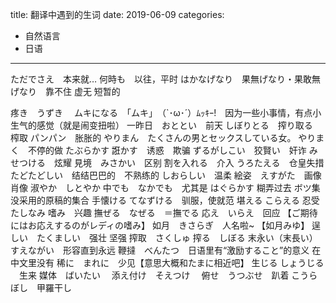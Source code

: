 title: 翻译中遇到的生词
date: 2019-06-09
categories:
- 自然语言
- 日语




---



ただでさえ　本来就…
何時も　以往，平时
はかなげなり　果無げなり・果敢無げなり　靠不住 虚无 短暂的

疼き　うずき　
ムキになる　「ムキ」　（`･ω･´）ﾑｯｷｰ!　因为一些小事情，有点小生气的感觉（就是闹变扭啦）
一昨日　おととい　前天
しぼりとる　搾り取る　榨取
パンパン　胀胀的
やりまん　たくさんの男とセックスしている女。
やりまく　不停的做
たぶらかす 誑かす　诱惑　欺骗
ずるがしこい　狡賢い　奸诈
みせつける　炫耀
見境　みさかい　区别
割を入れる　介入
うろたえる　仓皇失措
たどたどしい　结结巴巴的　不熟练的
しおらしい　温柔
絵姿　えすがた　画像 肖像
淑やか　しとやか
中でも　なかでも　尤其是
はぐらかす 糊弄过去
ボツ集　没采用的原稿的集合
手懐ける てなずける　驯服，使就范
堪える こらえる 忍受
たしなみ 嗜み　兴趣
撫ぜる　なぜる　＝撫でる
応え　いらえ　回应 【ご期待にはお応えするのがレディの嗜み】
如月　きさらぎ　人名啦~ 【如月みゆ】
逞しい　たくましい　强壮 坚强
搾取　さくしゅ 
搾る　しぼる
末永い（末長い）　すえながい　形容直到永远
鞭撻　べんたつ　日语里有“激励すること”的意义 在中文里没有
稀に　まれに　少见【意思大概和たまに相近吧】
生じる しょうじる 　生来
媒体　ばいたい　
添え付け　そえつけ　
俯せ　うつぶせ　趴着
こうらぼし　甲羅干し